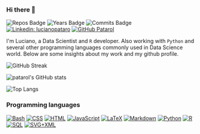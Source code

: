 ### Hi there 👋

![Repos Badge](https://badges.pufler.dev/repos/patarol)
![Years Badge](https://badges.pufler.dev/years/patarol)
![Commits Badge](https://badges.pufler.dev/commits/monthly/patarol)
[![Linkedin: lucianopataro](https://img.shields.io/badge/-lucianopataro-blue?style=flat-square&logo=Linkedin&logoColor=white&link=https://www.linkedin.com/in/luciano-pataro/)](https://www.linkedin.com/in/luciano-pataro/)
[![GitHub Patarol](https://img.shields.io/github/followers/patarol?label=follow&style=social)](https://github.com/patarol)


I'm Luciano, a Data Scientist and `R` developer. Also working with `Python` and several other programming languages commonly used in Data Science world.
Below are some insights about my work and my github profile.

![GitHub Streak](https://github-readme-streak-stats.herokuapp.com?user=patarol&theme=tokyonight&hide_border=true&date_format=M%20j%5B%2C%20Y%5D)

![patarol's GitHub stats](https://github-readme-stats.vercel.app/api?username=patarol&show_icons=true&count_private=true&hide_border=true&theme=tokyonight)


![Top Langs](https://github-readme-stats.vercel.app/api/top-langs/?username=patarol&count_private=true&hide_border=true&theme=tokyonight)

### Programming languages

<p>
    <a href="https://github.com/search?q=user%3ADenverCoder1+language%3Abash"><img alt="Bash" src="https://img.shields.io/badge/Bash-121011.svg?logo=gnu-bash&logoColor=white"></a>
    <a href="https://github.com/search?q=user%3ADenverCoder1+language%3Acss"><img alt="CSS" src="https://img.shields.io/badge/CSS-1572B6.svg?logo=css3&logoColor=white"></a>
    <a href="https://github.com/search?q=user%3ADenverCoder1+language%3Ahtml"><img alt="HTML" src="https://img.shields.io/badge/HTML-E34F26.svg?logo=html5&logoColor=white"></a>
    <a href="https://github.com/search?q=user%3ADenverCoder1+language%3Ajavascript"><img alt="JavaScript" src="https://img.shields.io/badge/JavaScript-F7DF1E.svg?logo=javascript&logoColor=black"></a>
    <a href="https://github.com/search?q=user%3ADenverCoder1+language%3Atex"><img alt="LaTeX" src="https://img.shields.io/badge/LaTeX-008080.svg?logo=LaTeX&logoColor=white"></a>
    <a href="https://github.com/search?q=user%3ADenverCoder1+language%3Amarkdown"><img alt="Markdown" src="https://img.shields.io/badge/Markdown-000000.svg?logo=markdown&logoColor=white"></a>
    <a href="https://github.com/search?q=user%3ADenverCoder1+language%3Apython"><img alt="Python" src="https://img.shields.io/badge/Python-14354C.svg?logo=python&logoColor=white"></a>
    <a href="https://github.com/search?q=user%3ADenverCoder1+language%3Ar"><img alt="R" src="https://img.shields.io/badge/R-276DC3.svg?logo=r&logoColor=white"></a>
    <a href="https://github.com/search?q=user%3ADenverCoder1+language%3Asql"><img alt="SQL" src="https://custom-icon-badges.herokuapp.com/badge/SQL-025E8C.svg?logo=database&logoColor=white"></a>
    <a href="https://github.com/search?q=user%3ADenverCoder1+language%3Asvg"><img alt="SVG+XML" src="https://img.shields.io/badge/SVG%2BXML-e0982c.svg?logo=svg&logoColor=white"></a>
</p>

<!--
**patarol/patarol** is a ✨ _special_ ✨ repository because its `README.md` (this file) appears on your GitHub profile.

Here are some ideas to get you started:

- 🔭 I’m currently working on ...
- 🌱 I’m currently learning ...
- 👯 I’m looking to collaborate on ...
- 🤔 I’m looking for help with ...
- 💬 Ask me about ...
- 📫 How to reach me: ...
- 😄 Pronouns: ...
- ⚡ Fun fact: ...
-->
